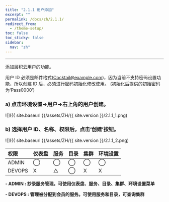 ```yaml
---
title: "2.1.1 用户添加"
excerpt: ""
permalink: /docs/zh/2.1.1/
redirect_from:
  - /theme-setup/
toc: false
toc_sticky: false
sidebar:
  nav: "zh"
---
```


---
添加层积云用户的功能。

用户 ID 必须是邮件格式(Cocktail@example.com)，因为当前不支持密码设置功能，所以创建 ID 后，必须进行密码初始化修改使用。
\(初始化后提供的初始密码为‘Pass0000’\)

### a\) 点击环境设置→用户→右上角的用户创建。
![]({{ site.baseurl }}/assets/ZH/{{ site.version }}/2.1.1_1.png)
### b\) 选择用户 ID、名称、权限后，点击‘创建’按钮。
![]({{ site.baseurl }}/assets/ZH/{{ site.version }}/2.1.1_2.png)


| **权限** | **仪表盘** | **服务** | **目录** | **集群** | **环境设置** |
| :--- | :--- | :--- | :--- | :--- | :--- |
| ADMIN | ⃝ | ⃝ | ⃝ | ⃝ | ⃝ |
| DEVOPS | X | △ | ⃝ | X | X |

**- ADMIN : 抄录服务管理。可使用仪表盘、服务、目录、集群、环境设置菜单**

**- DEVOPS : 管理被分配到会员的服务。可使用服务和目录，可查询集群**
